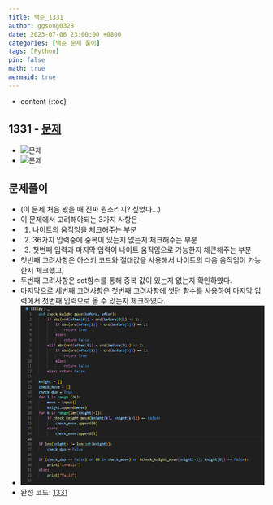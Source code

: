 ```yaml
---
title: 백준_1331
author: ggsong0328
date: 2023-07-06 23:00:00 +0800
categories: [백준 문제 풀이]
tags: [Python]
pin: false
math: true
mermaid: true
---
```


* content
{:toc}

## 1331 - [문제](https://www.acmicpc.net/problem/1331)
+ ![문제](/assets/img/1331_Q.png)
+ ![문제](/assets/img/1331_IO.png)
## 문제풀이
+ (이 문제 처음 봤을 때 진짜 뭔소리지? 싶었다...)
+ 이 문제에서 고려해야되는 3가지 사항은
+ 1. 나이트의 움직임을 체크해주는 부분
+ 2. 36가지 입력중에 중복이 있는지 없는지 체크해주는 부분
+ 3. 첫번째 입력과 마지막 입력이 나이트 움직임으로 가능한지 체큰해주는 부분
+ 첫번째 고려사항은 아스키 코드와 절대값을 사용해서 나이트의 다음 움직임이 가능한지 체크했고,
+ 두번째 고려사항은 set함수를 통해 중복 값이 있는지 없는지 확인하였다.
+ 마지막으로 세번째 고려사항은 첫번째 고려사항에 썻던 함수를 사용하여 마지막 입력에서 첫번째 입력으로 올 수 있는지 체크하였다.
+ ![코드](/assets/img/1331.png)
+ 완성 코드: [1331](https://github.com/ggsong0328/solved.ac/blob/solved.ac/1331.py)